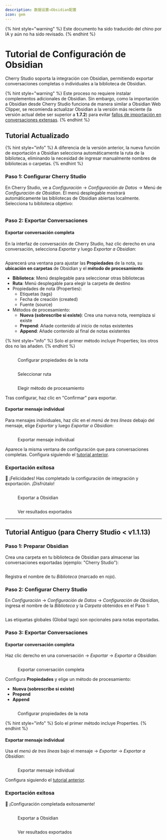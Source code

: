 ```yaml
---
description: 数据设置→Obsidian配置
icon: gem
---
```


{% hint style="warning" %}
Este documento ha sido traducido del chino por IA y aún no ha sido revisado.
{% endhint %}

# Tutorial de Configuración de Obsidian

Cherry Studio soporta la integración con Obsidian, permitiendo exportar conversaciones completas o individuales a la biblioteca de Obsidian.

{% hint style="warning" %}
Este proceso no requiere instalar complementos adicionales de Obsidian. Sin embargo, como la importación a Obsidian desde Cherry Studio funciona de manera similar a Obsidian Web Clipper, se recomienda actualizar Obsidian a la versión más reciente (la versión actual debe ser superior a **1.7.2**) para evitar [fallos de importación en conversaciones extensas](https://github.com/obsidianmd/obsidian-clipper/releases/tag/0.7.0).
{% endhint %}

## Tutorial Actualizado

{% hint style="info" %}
A diferencia de la versión anterior, la nueva función de exportación a Obsidian selecciona automáticamente la ruta de la biblioteca, eliminando la necesidad de ingresar manualmente nombres de bibliotecas o carpetas.
{% endhint %}

### Paso 1: Configurar Cherry Studio

En Cherry Studio, ve a _Configuración_ → _Configuración de Datos_ → Menú de _Configuración de Obsidian_. El menú desplegable mostrará automáticamente las bibliotecas de Obsidian abiertas localmente. Selecciona tu biblioteca objetivo:

<figure><img src="../.gitbook/assets/image (142).png" alt=""><figcaption></figcaption></figure>

### Paso 2: Exportar Conversaciones

#### Exportar conversación completa

En la interfaz de conversación de Cherry Studio, haz clic derecho en una conversación, selecciona _Exportar_ y luego _Exportar a Obsidian_:

<figure><img src="../.gitbook/assets/image (143).png" alt=""><figcaption></figcaption></figure>

Aparecerá una ventana para ajustar las **Propiedades** de la nota, su **ubicación en carpetas** de Obsidian y el **método de procesamiento**:

* **Biblioteca**: Menú desplegable para seleccionar otras bibliotecas
* **Ruta**: Menú desplegable para elegir la carpeta de destino
* Propiedades de nota (Properties):
  * Etiquetas (tags)
  * Fecha de creación (created)
  * Fuente (source)
* Métodos de procesamiento:
  * **Nueva (sobrescribe si existe)**: Crea una nueva nota, reemplaza si existe
  * **Prepend**: Añade contenido al inicio de notas existentes
  * **Append**: Añade contenido al final de notas existentes

{% hint style="info" %}
Solo el primer método incluye Properties; los otros dos no las añaden.
{% endhint %}

<figure><img src="../.gitbook/assets/image (144).png" alt=""><figcaption><p>Configurar propiedades de la nota</p></figcaption></figure>

<figure><img src="../.gitbook/assets/image (145).png" alt=""><figcaption><p>Seleccionar ruta</p></figcaption></figure>

<figure><img src="../.gitbook/assets/image (146).png" alt=""><figcaption><p>Elegir método de procesamiento</p></figcaption></figure>

Tras configurar, haz clic en "Confirmar" para exportar.

#### Exportar mensaje individual

Para mensajes individuales, haz clic en el _menú de tres líneas_ debajo del mensaje, elige _Exportar_ y luego _Exportar a Obsidian_:

<figure><img src="../.gitbook/assets/image (147).png" alt=""><figcaption><p>Exportar mensaje individual</p></figcaption></figure>

Aparece la misma ventana de configuración que para conversaciones completas. Configura siguiendo el [tutorial anterior](obsidian.md#dao-chu-wan-zheng-dui-hua).

### Exportación exitosa

🎉 ¡Felicidades! Has completado la configuración de integración y exportación. ¡Disfrútalo!

<figure><img src="../.gitbook/assets/image (140).png" alt=""><figcaption><p>Exportar a Obsidian</p></figcaption></figure>

<figure><img src="../.gitbook/assets/image (139).png" alt=""><figcaption><p>Ver resultados exportados</p></figcaption></figure>

***

## Tutorial Antiguo (para Cherry Studio < v1.1.13)

### Paso 1: Preparar Obsidian

Crea una carpeta en tu biblioteca de Obsidian para almacenar las conversaciones exportadas (ejemplo: "Cherry Studio"):

<figure><img src="../.gitbook/assets/image (127).png" alt=""><figcaption></figcaption></figure>

Registra el nombre de tu _Biblioteca_ (marcado en rojo).

### Paso 2: Configurar Cherry Studio

En _Configuración_ → _Configuración de Datos_ → _Configuración de Obsidian_, ingresa el nombre de la _Biblioteca_ y la _Carpeta_ obtenidos en el Paso 1:

<figure><img src="../.gitbook/assets/image (129).png" alt=""><figcaption></figcaption></figure>

Las etiquetas globales (Global tags) son opcionales para notas exportadas.

### Paso 3: Exportar Conversaciones

#### Exportar conversación completa

Haz clic derecho en una conversación → _Exportar_ → _Exportar a Obsidian_:

<figure><img src="../.gitbook/assets/image (138).png" alt=""><figcaption><p>Exportar conversación completa</p></figcaption></figure>

Configura **Propiedades** y elige un método de procesamiento:
* **Nueva (sobrescribe si existe)**
* **Prepend**
* **Append**

<figure><img src="../.gitbook/assets/image (137).png" alt=""><figcaption><p>Configurar propiedades de la nota</p></figcaption></figure>

{% hint style="info" %}
Solo el primer método incluye Properties.
{% endhint %}

#### Exportar mensaje individual

Usa el _menú de tres líneas_ bajo el mensaje → _Exportar_ → _Exportar a Obsidian_:

<figure><img src="../.gitbook/assets/image (141).png" alt=""><figcaption><p>Exportar mensaje individual</p></figcaption></figure>

Configura siguiendo el [tutorial anterior](obsidian.md#dao-chu-wan-zheng-dui-hua).

### Exportación exitosa

🎉 ¡Configuración completada exitosamente!

<figure><img src="../.gitbook/assets/image (140).png" alt=""><figcaption><p>Exportar a Obsidian</p></figcaption></figure>

<figure><img src="../.gitbook/assets/image (139).png" alt=""><figcaption><p>Ver resultados exportados</p></figcaption></figure>